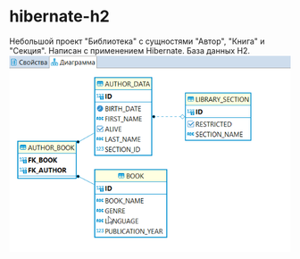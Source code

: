 # hibernate-h2
 Небольшой проект "Библиотека" с сущностями "Автор", "Книга" и "Секция". Написан с применением Hibernate. База данных H2.
![диаграмма](диаграмма.png)